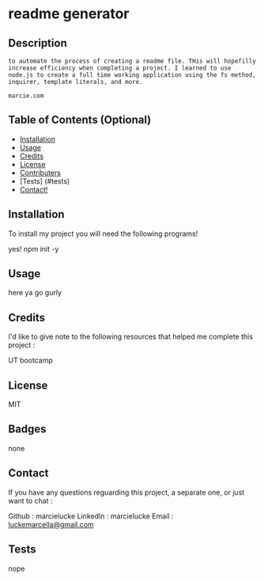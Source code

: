 # readme generator 

## Description

    to automate the process of creating a readme file. THis will hopefilly increase efficiency when completing a project. I learned to use node.js to create a full time working application using the fs method, inquirer, template literals, and more.

    marcie.com


## Table of Contents (Optional)



- [Installation](#installation)
- [Usage](#usage)
- [Credits](#credits)
- [License](#license)
- [Contributers](#contributors)
- [Tests] (#tests)
- [Contact!](#Contact)

## Installation

To install my project you will need the following programs! 

 yes! npm init -y

## Usage

 here ya go gurly

## Credits

I'd like to give note to the following resources that helped me complete this project : 

 UT bootcamp

## License

 MIT

## Badges

 none


## Contact

If you have any questions reguarding this project, a separate one, or just want to chat :

Github : marcielucke
LinkedIn : marcielucke
Email : luckemarcella@gmail.com

## Tests

 nope
